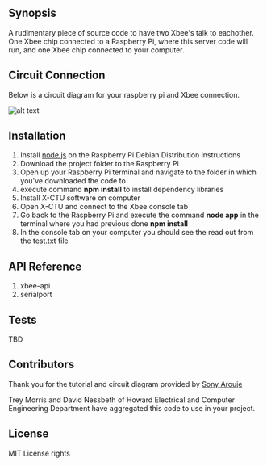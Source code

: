 ## Synopsis

A rudimentary piece of source code to have two Xbee's talk to eachother. One Xbee chip connected to a Raspberry Pi, where this server code will run, and one Xbee chip connected to your computer.

## Circuit Connection

Below is a circuit diagram for your raspberry pi and Xbee connection.

![alt text][circuit]


## Installation

1. Install [node.js](https://github.com/joyent/node/wiki/Installing-Node.js-via-package-manager) on the Raspberry Pi Debian Distribution instructions 
2. Download the project folder to the Raspberry Pi
3. Open up your Raspberry Pi terminal and navigate to the folder in which you've downloaded the code to
4. execute command **npm install** to install dependency libraries 
5. Install X-CTU software on computer 
6. Open X-CTU and connect to the Xbee console tab
7. Go back to the Raspberry Pi and execute the command **node app** in the terminal where you had previous done **npm install**
8. In the console tab on your computer you should see the read out from the test.txt file

## API Reference

1. xbee-api
2. serialport

## Tests

TBD

## Contributors

Thank you for the tutorial and circuit diagram provided by [Sony Arouje](http://sonyarouje.com/2014/12/20/connecting-xbee-to-raspberry-pi/) 

Trey Morris and David Nessbeth of Howard Electrical and Computer Engineering Department have aggregated this code to use in your project.

## License

MIT License rights

[circuit]: http://sonyarouje.files.wordpress.com/2014/12/connection_diagram_bb_thumb.jpg?w=605&h=480 "Circuit Diagram" 